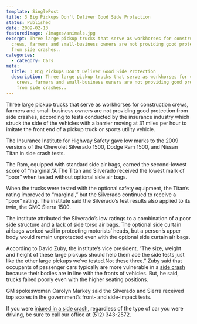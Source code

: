 ```yaml
---
template: SinglePost
title: 3 Big Pickups Don't Deliver Good Side Protection
status: Published
date: 2009-02-13
featuredImage: /images/animals.jpg
excerpt: Three large pickup trucks that serve as workhorses for construction
  crews, farmers and small-business owners are not providing good protection
  from side crashes..
categories:
  - category: Cars
meta:
  title: 3 Big Pickups Don't Deliver Good Side Protection
  description: Three large pickup trucks that serve as workhorses for construction
    crews, farmers and small-business owners are not providing good protection
    from side crashes..
---
```

<!--StartFragment-->

Three large pickup trucks that serve as workhorses for construction crews, farmers and small-business owners are not providing good protection from side crashes, according to tests conducted by the insurance industry which struck the side of the vehicles with a barrier moving at 31 miles per hour to imitate the front end of a pickup truck or sports utility vehicle.

The Insurance Institute for Highway Safety gave low marks to the 2009 versions of the Chevrolet Silverado 1500, Dodge Ram 1500, and Nissan Titan in side crash tests.

The Ram, equipped with standard side air bags, earned the second-lowest score of “marginal.”Â The Titan and Silverado received the lowest mark of “poor” when tested without optional side air bags.

When the trucks were tested with the optional safety equipment, the Titan’s rating improved to “marginal,” but the Silverado continued to receive a “poor” rating. The institute said the Silverado’s test results also applied to its twin, the GMC Sierra 1500.

The institute attributed the Silverado’s low ratings to a combination of a poor side structure and a lack of side torso air bags. The optional side curtain airbags worked well in protecting motorists’ heads, but a person’s upper body would remain unprotected even with the optional side curtain air bags.

According to David Zuby, the institute’s vice president, “The size, weight and height of these large pickups should help them ace the side tests just like the other large pickups we’ve tested.Not these three.” Zuby said that occupants of passenger cars typically are more vulnerable in a [side crash](https://www.austinaccidentlawyer.com/autoaccidents/caraccident.html) because their bodies are in line with the fronts of vehicles. But, he said, trucks faired poorly even with the higher seating positions.

GM spokeswoman Carolyn Markey said the Silverado and Sierra received top scores in the government’s front- and side-impact tests.

If you were [injured in a side crash](https://www.austinaccidentlawyer.com/autoaccidents/caraccident.html), regardless of the type of car you were driving, be sure to call our office at (512) 343-2572.

<!--EndFragment-->